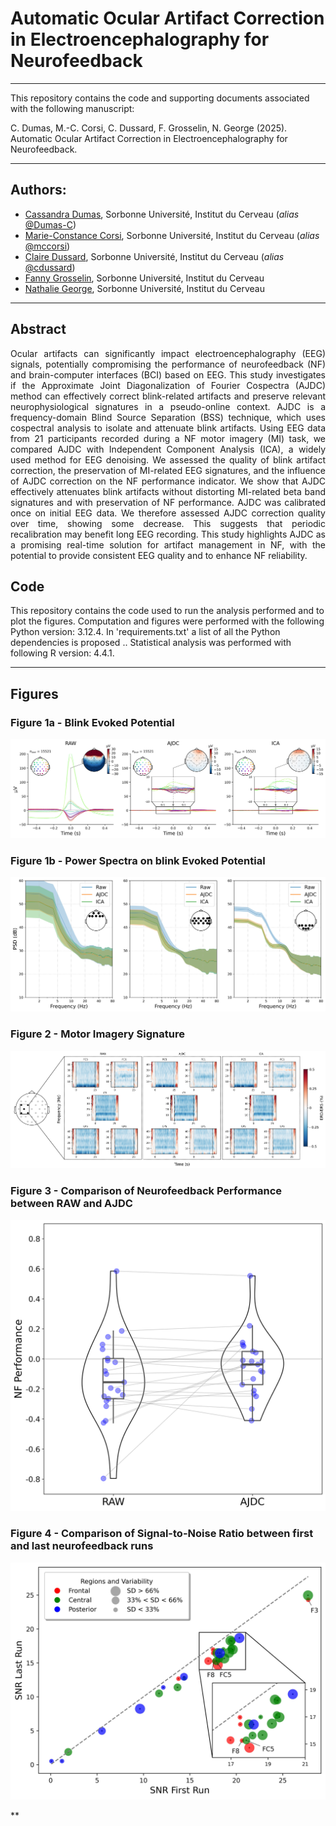 # Automatic Ocular Artifact Correction in Electroencephalography for Neurofeedback

---
This repository contains the code and supporting documents associated with the following manuscript:

C. Dumas, M.-C. Corsi, C. Dussard, F. Grosselin, N. George (2025). Automatic Ocular Artifact Correction in Electroencephalography for Neurofeedback. 
 
---
## Authors:
* [Cassandra Dumas](https://www.linkedin.com/in/cassandra-dumas-a002a2153/), Sorbonne Université, Institut du Cerveau (_alias_ [@Dumas-C](https://github.com/Dumas-C))
* [Marie-Constance Corsi](https://marieconstance-corsi.netlify.app), Sorbonne Université, Institut du Cerveau (_alias_ [@mccorsi](https://github.com/mccorsi))
* [Claire Dussard](https://www.linkedin.com/in/claire-dussard-92469a256/), Sorbonne Université, Institut du Cerveau (_alias_ [@cdussard](https://github.com/cdussard))
* [Fanny Grosselin](https://www.linkedin.com/in/fanny-grosselin/), Sorbonne Université, Institut du Cerveau
* [Nathalie George](https://www.linkedin.com/in/nathalie-george-406a09167/), Sorbonne Université, Institut du Cerveau


---
## Abstract
<p align="justify"> Ocular artifacts can significantly impact electroencephalography (EEG) signals, potentially compromising the performance of neurofeedback (NF) and brain-computer interfaces (BCI) based on EEG. This study investigates if the Approximate Joint Diagonalization of Fourier Cospectra (AJDC) method can effectively correct blink-related artifacts and preserve relevant neurophysiological signatures in a pseudo-online context. AJDC is a frequency-domain Blind Source Separation (BSS) technique, which uses cospectral analysis to isolate and attenuate blink artifacts. Using EEG data from 21 participants recorded during a NF motor imagery (MI) task, we compared AJDC with Independent Component Analysis (ICA), a widely used method for EEG denoising. We assessed the quality of blink artifact correction, the preservation of MI-related EEG signatures, and the influence of AJDC correction on the NF performance indicator. We show that AJDC effectively attenuates blink artifacts without distorting MI-related beta band signatures and with preservation of NF performance. AJDC was calibrated once on initial EEG data. We therefore assessed AJDC correction quality over time, showing some decrease. This suggests that periodic recalibration may benefit long EEG recording. This study highlights AJDC as a promising real-time solution for artifact management in NF, with the potential to provide consistent EEG quality and to enhance NF reliability. </p>

## Code
This repository contains the code used to run the analysis performed and to plot the figures.
Computation and figures were performed with the following Python version: 3.12.4. In 'requirements.txt' a list of all the Python dependencies is proposed ..
Statistical analysis was performed with following R version: 4.4.1.


---
## Figures

### Figure 1a - Blink Evoked Potential
![Fig. 1a](./Figures/Fig_1a.jpeg)

### Figure 1b - Power Spectra on blink Evoked Potential
![Fig. 1b](./Figures/Fig_1b.jpeg)

### Figure 2 - Motor Imagery Signature
![Fig. 2](./Figures/Fig_2.jpeg)

### Figure 3 - Comparison of Neurofeedback Performance between RAW and AJDC
![Fig. 3](./Figures/Fig_3.png)

### Figure 4 - Comparison of Signal-to-Noise Ratio between first and last neurofeedback runs
![Fig. 4](./Figures/Fig_4.jpeg)

**